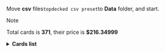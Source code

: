 Move <b>csv</b> files```topdecked csv preset```to <b>Data</b> folder, and start.

> [!NOTE]
> Total cards is <b>371</b>, their price is <b>$216.34999</b>

<details>
  <summary><b>Cards list</b></summary>

<ul>
 <li> $0.11 <b>Mountain</b>(1) <em>afr,common,foil</em> - edabc558-2c54-4c7b-a6fa-1e75ddcf12f9</li>
 <li> $0.71 <b>Mountain</b>(1) <em>khm,common,foil</em> - 69419307-53d5-40d7-82da-cab2e7bfbda4</li>
 <li> $0.11 <b>Mountain</b>(1) <em>afr,common,foil</em> - 87d1c48f-1ca3-43ea-8109-964b29bb2d50</li>
 <li> $0.17 <b>Mountain</b>(1) <em>thb,common,foil</em> - d10d759b-db5b-4a59-840c-05bcbf2381f3</li>
 <li> $0.13 <b>Mountain</b>(1) <em>mid,common,foil</em> - f92e9e94-e5e9-4b2c-b9e5-35de42ca7b8e</li>
 <li> $0.13 <b>Mountain</b>(1) <em>afr,common,foil</em> - e10e313f-ba75-4324-b1ac-f2bbae99f7ab</li>
 <li> $0.09 <b>Mountain</b>(1) <em>afr,common,foil</em> - cf9095db-44ad-444b-bd9d-4a06102fe230</li>
 <li> $0.14 <b>Mountain</b>(1) <em>thb,common,foil</em> - dc3f4154-9347-4ceb-8744-9f1ace90d33f</li>
 <li> $0.06 <b>Rimeshield Frost Giant</b>(1) <em>afr,common,foil</em> - ed6f1fc7-be88-46a3-8bd9-3f16332c2bd8</li>
 <li> $0.11 <b>Sunrise Cavalier</b>(1) <em>mid,uncommon,foil</em> - 3d0081b1-40fd-44ad-b154-efe2f27fed6b</li>
 <li> $0.17 <b>Evolving Wilds</b>(1) <em>mid,common,foil</em> - cb471f90-46f2-4037-87fc-f523fc9d004f</li>
 <li> $0.10 <b>Plains</b>(1) <em>mid,common,foil</em> - 46b94de4-099e-43d7-8f24-d5450b09f1f1</li>
 <li> $0.22 <b>Plains</b>(1) <em>thb,common,foil</em> - db68b6a3-10e5-42d1-9325-94a4a821782a</li>
 <li> $0.09 <b>Plains</b>(1) <em>afr,common,foil</em> - 879f7f54-25a3-440b-848d-0e780277a681</li>
 <li> $0.09 <b>Plains</b>(1) <em>afr,common,foil</em> - e0d1a81e-6710-4922-ba0a-510966c39449</li>
 <li> $0.32 <b>Plains</b>(1) <em>khm,common,foil</em> - 5cbfbafa-f58f-40b2-a374-68ac35b77d89</li>
 <li> $0.20 <b>Plains</b>(1) <em>thb,common,foil</em> - 40aca5ca-a37b-4919-aef6-2510b4779161</li>
 <li> $0.13 <b>Plains</b>(1) <em>afr,common,foil</em> - 86626d69-78e0-42b9-81ed-fef46e3a89f7</li>
 <li> $0.10 <b>Plains</b>(1) <em>afr,common,foil</em> - fb4f4abf-841b-4fae-9a53-505a2f8dc1ff</li>
 <li> $0.18 <b>Reaper's Talisman</b>(1) <em>afr,uncommon,foil</em> - 93b68168-e77d-4745-9393-726ef9fb72ec</li>
 <li> $0.10 <b>Forest</b>(1) <em>mid,common,foil</em> - ec8de02c-7954-4424-8b95-a21d8e104bd4</li>
 <li> $0.08 <b>Forest</b>(1) <em>thb,common,foil</em> - c4be31c4-9cb3-4a07-865b-5621127df660</li>
 <li> $0.19 <b>Forest</b>(1) <em>thb,common,foil</em> - 6af0c659-f182-4ad4-bca7-e6c3377f808d</li>
 <li> $0.13 <b>Forest</b>(1) <em>afr,common,foil</em> - b6a46b11-3225-45aa-b54e-4d19d81b51cf</li>
 <li> $0.13 <b>Forest</b>(1) <em>afr,common,foil</em> - 6cdc5ca9-6d01-4ee3-8117-3c1e74320553</li>
 <li> $0.46 <b>Forest</b>(1) <em>mid,common,foil</em> - 122b5548-5ff5-43e4-b799-75c709b1c32d</li>
 <li> $0.10 <b>Forest</b>(1) <em>afr,common,foil</em> - aab1cc13-8959-4914-afe8-58daf9529f61</li>
 <li> $0.16 <b>Forest</b>(1) <em>afr,common,foil</em> - ee856e7a-37ee-435c-80e8-d0ac6f15892f</li>
 <li> $0.73 <b>Forest</b>(1) <em>khm,common,foil</em> - 771e307c-b2e3-47ac-aac2-59f0c3542fa6</li>
 <li> $0.61 <b>Ob Nixilis Reignited</b>(1) <em>ddr,mythic,foil</em> - 6bb7a4bd-0e74-4b1b-bf23-55c06442881e</li>
 <li> $0.11 <b>Island</b>(1) <em>afr,common,foil</em> - 8d04a06f-06a7-410d-a714-3b8b96ee3319</li>
 <li> $0.62 <b>Island</b>(1) <em>khm,common,foil</em> - 1a25a714-c7f3-4697-8b69-8f966b4d370a</li>
 <li> $0.09 <b>Island</b>(1) <em>afr,common,foil</em> - 1afa60b6-cd0d-4c23-af81-88049ea45475</li>
 <li> $0.19 <b>Island</b>(1) <em>thb,common,foil</em> - b82c12c2-2ebf-470b-b0d2-92ccc5faa056</li>
 <li> $0.09 <b>Island</b>(1) <em>mid,common,foil</em> - 60e6b919-e7c0-4844-a65c-d8b83b3e5287</li>
 <li> $0.10 <b>Island</b>(1) <em>afr,common,foil</em> - 29d575fc-037b-421a-a205-12d492e9361e</li>
 <li> $0.13 <b>Island</b>(1) <em>afr,common,foil</em> - 9e70c602-cb80-472b-9c8d-9625de084fe7</li>
 <li> $0.17 <b>Island</b>(1) <em>thb,common,foil</em> - 92daaa39-cd2f-4c03-8f41-92d99d0a3366</li>
 <li> $0.13 <b>Aegar, the Freezing Flame</b>(1) <em>khm,uncommon,foil</em> - edac3fd7-8124-4614-ae50-651608d45adb</li>
 <li> $0.12 <b>Swamp</b>(1) <em>afr,common,foil</em> - 76f8def9-ee46-4abf-9059-7d1ec6f24951</li>
 <li> $0.09 <b>Swamp</b>(1) <em>afr,common,foil</em> - ab950987-d88c-4326-98f4-1b1195788921</li>
 <li> $2.15 <b>Swamp</b>(1) <em>thb,common,foil</em> - 02cb5cfd-018e-4c5e-bef1-166262aa5f1d</li>
 <li> $0.13 <b>Swamp</b>(1) <em>mid,common,foil</em> - 2f4b9030-f04a-4f42-8dd8-2eae0ce7e420</li>
 <li> $0.12 <b>Swamp</b>(1) <em>afr,common,foil</em> - ea640731-b367-4ece-934e-6d86634fc1c8</li>
 <li> $0.13 <b>Swamp</b>(1) <em>afr,common,foil</em> - 166fc328-20d1-4158-bcb6-3cebcf788ef5</li>
 <li> $0.20 <b>Swamp</b>(1) <em>thb,common,foil</em> - e54a44f2-70bf-4782-bd13-9d03e109d60d</li>
 <li> $0.89 <b>Swamp</b>(1) <em>mid,common,foil</em> - 38fef662-993c-4522-8b3f-7c1d3bb1d946</li>
 <li> $0.46 <b>Swamp</b>(1) <em>khm,common,foil</em> - 9f9e61c0-b185-4704-913f-9284ed0ce250</li>
 <li> $0.12 <b>Swamp</b>(1) <em>thb,common,foil</em> - 66bb5192-58bc-4efe-a145-2e804fd3483d</li>
 <li> $0.02 <b>Iridescent Blademaster</b>(1) <em>mom,common,foil</em> - 3fee189f-539f-48fa-b217-4b2599375364</li>
 <li> $0.09 <b>Divine Gambit</b>(1) <em>khm,uncommon,foil</em> - 696a8c12-4a1f-4b96-a921-538fa1a2de43</li>
 <li> $0.38 <b>Monk Class</b>(1) <em>afr,rare,foil</em> - b2edd708-46ee-4963-b7e6-b631616d78fe</li>
 <li> $0.01 <b>Gavony Trapper</b>(1) <em>mid,common,foil</em> - 5a1309ea-4411-4116-841f-5aef8611400c</li>
 <li> $1.02 <b>Thundering Raiju</b>(1) <em>neo,rare,foil</em> - d49d17cf-242b-4f44-8ea0-125d9d18139c</li>
 <li> $0.08 <b>Burly Breaker // Dire-Strain Demolisher</b>(1) <em>mid,uncommon,foil</em> - 1b50c98e-6c3b-4129-ae93-10c0bf9270fc</li>
 <li> $2.83 <b>Welcoming Vampire</b>(1) <em>vow,rare,foil</em> - d8f69cea-823c-482b-a605-8138b3d950e6</li>
 <li> $2.87 <b>Nissa, Voice of Zendikar</b>(1) <em>ddr,mythic,foil</em> - 6de97cf1-49b6-40b2-ab7f-1c8eb98f92af</li>
 <li> $0.13 <b>Mysterious Tome // Chilling Chronicle</b>(1) <em>mid,uncommon,foil</em> - caa57b63-bb11-45e8-8795-de92ca61f4f1</li>
 <li> $0.01 <b>Burn the Accursed</b>(1) <em>mid,common,foil</em> - ff4d4e6b-564d-46da-8e32-09ed08c8ddc5</li>
 <li> $0.07 <b>Arcane Investigator</b>(1) <em>afr,common,foil</em> - dc457520-9947-4f65-bbe7-9b95bd2c23af</li>
 <li> $0.05 <b>Tuskeri Firewalker</b>(1) <em>khm,common,foil</em> - a54d0170-a375-4e65-b98d-3e94a3aeef90</li>
 <li> $0.13 <b>Tymaret, Chosen from Death</b>(1) <em>thb,uncommon,foil</em> - 1bcb02d3-dcf4-41a6-8b9a-f8ad477faea0</li>
 <li> $0.29 <b>Triskaidekaphile</b>(1) <em>mid,rare,foil</em> - b6db2d37-3533-4830-ab63-6724ece6fbea</li>
 <li> $0.46 <b>Arasta of the Endless Web</b>(1) <em>thb,rare,foil</em> - 55a5ea68-b77d-4fe0-a277-b20d55bc78a6</li>
 <li> $0.05 <b>Draugr Recruiter</b>(1) <em>khm,common,foil</em> - 6b0fe66b-0067-4e5c-9b3a-b014b2f0daf2</li>
 <li> $0.43 <b>Forsworn Paladin</b>(1) <em>afr,rare,foil</em> - caa3a489-5fa3-421e-9655-755f31414f3d</li>
 <li> $0.79 <b>Reflections of Littjara</b>(1) <em>khm,rare,foil</em> - 4ebaa07d-68f6-4cdb-a5cd-cd715e50abf5</li>
 <li> $0.19 <b>Treasure Chest</b>(1) <em>afr,rare,foil</em> - 41ae20c0-b056-4c4f-a6d0-bbd72c37d0fc</li>
 <li> $0.06 <b>Olivia's Midnight Ambush</b>(1) <em>mid,common,foil</em> - 9c1adede-22ad-4c1c-9501-ad731fbe1742</li>
 <li> $2.26 <b>Regrowth</b>(1) <em>sta,rare,foil</em> - af727601-5251-48b6-b5e3-b68ca0608bc9</li>
 <li> $0.02 <b>Arrogant Outlaw</b>(1) <em>mid,common,foil</em> - 496a9d45-6197-44b6-b0fc-17aeae281b2f</li>
 <li> $0.02 <b>Air-Cult Elemental</b>(1) <em>afr,common,foil</em> - fba82564-a9a9-4ded-a5fa-0e5fab2a3faa</li>
 <li> $0.58 <b>Underworld Dreams</b>(1) <em>thb,uncommon,nonfoil</em> - 03919c86-1c4a-43b0-a2db-54ca6ae1ac57</li>
 <li> $0.06 <b>Valkyrie's Sword</b>(1) <em>khm,uncommon,nonfoil</em> - 97873c66-6bff-4d79-850c-1e2663098ef4</li>
 <li> $0.03 <b>Boreal Outrider</b>(1) <em>khm,uncommon,nonfoil</em> - 455ae615-20d7-4251-828d-72a3345d06f1</li>
 <li> $0.02 <b>Lorehold Excavation</b>(1) <em>stx,uncommon,nonfoil</em> - 43105beb-46f3-4914-8222-4907bd76d48f</li>
 <li> $0.98 <b>Access Tunnel</b>(1) <em>stx,uncommon,nonfoil</em> - edf8eb51-9643-4c54-b38e-e7abea92bbe1</li>
 <li> $0.10 <b>Gelatinous Cube</b>(1) <em>afr,rare,nonfoil</em> - 1c472e70-300c-4881-86e7-c5ca690ab9b6</li>
 <li> $0.12 <b>Soul-Guide Lantern</b>(1) <em>thb,uncommon,nonfoil</em> - 7c850b94-75c9-4457-8b5e-1193352d6fcb</li>
 <li> $0.12 <b>Frost Augur</b>(1) <em>khm,uncommon,nonfoil</em> - a2ae592f-caf6-445a-970b-f8101998e657</li>
 <li> $0.85 <b>Mystic Reflection</b>(1) <em>khm,rare,nonfoil</em> - f7b877e2-60eb-46cd-acd7-8555b9e7e993</li>
 <li> $0.02 <b>Nyx Herald</b>(1) <em>thb,uncommon,nonfoil</em> - 866dcef0-8d3e-4126-963a-05598d8a9e79</li>
 <li> $0.02 <b>Umbral Juke</b>(1) <em>stx,uncommon,nonfoil</em> - 3fbd0921-e953-492b-ad73-c8a8bfaa750b</li>
 <li> $1.00 <b>Mind's Desire</b>(1) <em>sta,mythic,nonfoil</em> - 95f4e609-7fb7-4903-8d4c-45d38cf743be</li>
 <li> $0.04 <b>Cloister Gargoyle</b>(1) <em>afr,uncommon,nonfoil</em> - 297bf274-d13d-4b75-b251-2d004b16b431</li>
 <li> $0.04 <b>Agonizing Remorse</b>(1) <em>thb,uncommon,nonfoil</em> - 09270c65-546e-4737-a6b7-402cbb87917a</li>
 <li> $0.03 <b>Agonizing Remorse</b>(1) <em>sta,uncommon,nonfoil</em> - 57b7f7bd-6db3-4716-b1c3-015b0a6d37e3</li>
 <li> $0.10 <b>Briarhorn</b>(2) <em>ddr,uncommon,nonfoil</em> - 0fd09615-bcd2-4a2e-b9bf-8b4fd83291ce</li>
 <li> $0.23 <b>Tovolar, Dire Overlord // Tovolar, the Midnight Scourge</b>(1) <em>mid,rare,nonfoil</em> - f953fad3-0cd1-48aa-8ed9-d7d2e293e6e2</li>
 <li> $0.11 <b>Hound Tamer // Untamed Pup</b>(1) <em>mid,uncommon,nonfoil</em> - 28e2119b-ed78-4b98-a956-f2b453d0b164</li>
 <li> $0.05 <b>Hound Tamer // Untamed Pup</b>(1) <em>mid,uncommon,nonfoil</em> - 83218607-240e-4473-8b0b-6b4670b010e6</li>
 <li> $0.11 <b>Augmenter Pugilist // Echoing Equation</b>(1) <em>stx,rare,nonfoil</em> - d9131fc3-018a-4975-8795-47be3956160d</li>
 <li> $0.04 <b>Loathsome Troll</b>(1) <em>afr,uncommon,nonfoil</em> - 50ac66df-760d-495d-a067-13114071b7b8</li>
 <li> $0.08 <b>Skemfar Elderhall</b>(1) <em>khm,uncommon,nonfoil</em> - 82c2a0f7-0f53-4627-8be8-227fde331a69</li>
 <li> $0.30 <b>The First Iroan Games</b>(1) <em>thb,rare,nonfoil</em> - 4b05ada5-8e5f-4158-bd28-e6c24e4a2299</li>
 <li> $0.18 <b>Electrolyze</b>(1) <em>sta,rare,nonfoil</em> - 08a4d142-b98b-4027-94cb-314f67fb1d4a</li>
 <li> $0.03 <b>Hero of the Nyxborn</b>(1) <em>thb,uncommon,nonfoil</em> - 9854e673-1816-4a76-b9db-bb399ac7489f</li>
 <li> $0.41 <b>Glorious Sunrise</b>(1) <em>vow,rare,nonfoil</em> - a2caf73e-c3eb-4fa8-996a-d3d18b2ffaeb</li>
 <li> $0.02 <b>Glistening Deluge</b>(1) <em>mom,uncommon,nonfoil</em> - 83ca46ac-0698-4651-940d-3fd20c266b74</li>
 <li> $4.95 <b>Haunting Voyage</b>(1) <em>khm,mythic,nonfoil</em> - 2ac5bca0-35fe-47be-a78c-d5eac68a3bfa</li>
 <li> $0.20 <b>Cling to Dust</b>(1) <em>thb,uncommon,nonfoil</em> - 52c2de5f-e486-4cfe-9fb6-be0078ce5f93</li>
 <li> $0.16 <b>Quest for the Gravelord</b>(2) <em>ddr,uncommon,nonfoil</em> - 1838157f-5697-4463-b98d-97aeb3667006</li>
 <li> $0.02 <b>One with the Stars</b>(1) <em>thb,uncommon,nonfoil</em> - 98b7070d-4b09-4390-aa21-1bc0aa2b629c</li>
 <li> $0.05 <b>Commanding Presence</b>(1) <em>thb,uncommon,nonfoil</em> - 24e2f681-918e-4f1f-afb1-0f9587c0d7bf</li>
 <li> $0.45 <b>Pestilence Demon</b>(1) <em>ddr,rare,nonfoil</em> - 058eb32f-2ae2-4276-ae1a-242bbb150418</li>
 <li> $0.10 <b>Renata, Called to the Hunt</b>(1) <em>thb,uncommon,nonfoil</em> - 97ce113d-6757-45ac-8517-5fd531079ff9</li>
 <li> $0.08 <b>Tergrid's Shadow</b>(1) <em>khm,uncommon,nonfoil</em> - 417f71d2-d7da-4279-8847-d27c67e9ea9d</li>
 <li> $0.05 <b>Divine Smite</b>(1) <em>afr,uncommon,nonfoil</em> - 6b8d0852-4df3-4b29-830d-c6975265ef53</li>
 <li> $0.03 <b>Thundering Chariot</b>(1) <em>thb,uncommon,nonfoil</em> - cd2fa92d-5521-421c-b3f8-7c14bbef3080</li>
 <li> $0.03 <b>Igneous Inspiration</b>(1) <em>stx,uncommon,nonfoil</em> - 5781ad7b-dc1b-4cc1-9e72-6e714b9ba1de</li>
 <li> $0.11 <b>Scythe Leopard</b>(1) <em>ddr,uncommon,nonfoil</em> - d458e7e4-578d-4e82-b062-1343b1544996</li>
 <li> $0.11 <b>Scythe Leopard</b>(1) <em>ddr,uncommon,nonfoil</em> - d458e7e4-578d-4e82-b062-1343b1544996</li>
 <li> $0.11 <b>Arni Slays the Troll</b>(1) <em>khm,uncommon,nonfoil</em> - d18396f9-ae20-4471-84ab-a2148319bc39</li>
 <li> $1.06 <b>Sedgemoor Witch</b>(1) <em>stx,rare,nonfoil</em> - e900c1eb-968b-4046-b824-c167a7a5b682</li>
 <li> $0.01 <b>Skaab Wrangler</b>(1) <em>mid,uncommon,nonfoil</em> - 9771d9e8-97d5-44af-8612-dc5c44d65ceb</li>
 <li> $0.53 <b>Abundance</b>(1) <em>ddr,rare,nonfoil</em> - 9ab8ad39-840e-474b-beb8-96a7c2a8d0fa</li>
 <li> $0.10 <b>Pestilent Cauldron // Restorative Burst</b>(1) <em>stx,rare,nonfoil</em> - aaa1e6be-08cc-4ccc-b2de-3511613e4fd0</li>
 <li> $3.61 <b>Delina, Wild Mage</b>(1) <em>afr,rare,nonfoil</em> - e87459aa-af8f-4bd2-a310-151353083a2e</li>
 <li> $0.10 <b>The Binding of the Titans</b>(1) <em>thb,uncommon,nonfoil</em> - 46fb94ad-f9be-48b4-b65a-4e736e5ffdbb</li>
 <li> $0.27 <b>Walker of the Grove</b>(1) <em>ddr,uncommon,nonfoil</em> - b9cdd08b-7e77-4927-87dd-6e3afffc3ef0</li>
 <li> $0.71 <b>Cultivate</b>(1) <em>sta,uncommon,nonfoil</em> - b3896717-1e46-4aa2-88b7-1c4fe76edde1</li>
 <li> $0.03 <b>Nessian Hornbeetle</b>(1) <em>thb,uncommon,nonfoil</em> - 8200fcda-e30c-460f-9964-47e657b7c758</li>
 <li> $0.07 <b>Shock</b>(1) <em>sta,uncommon,nonfoil</em> - 60eeb025-704c-4a82-90b2-f91202ae30d9</li>
 <li> $0.30 <b>Mirror Shield</b>(1) <em>thb,uncommon,nonfoil</em> - e7624e84-93ce-4983-8624-ebc934cab67f</li>
 <li> $0.03 <b>Burly Breaker // Dire-Strain Demolisher</b>(2) <em>mid,uncommon,nonfoil</em> - 1b50c98e-6c3b-4129-ae93-10c0bf9270fc</li>
 <li> $0.27 <b>Paladin Class</b>(1) <em>afr,rare,nonfoil</em> - 5bf81fb1-7992-4ae9-b1a8-80c31579a2bf</li>
 <li> $0.01 <b>Vivisection</b>(1) <em>mid,uncommon,nonfoil</em> - 91be6a06-9c36-45a3-a591-183cb5c0f800</li>
 <li> $0.04 <b>Eccentric Apprentice</b>(2) <em>afr,uncommon,nonfoil</em> - 3baa08ac-9a94-4e22-91bb-c6966cd0a0de</li>
 <li> $0.20 <b>Reverent Hoplite</b>(1) <em>thb,uncommon,nonfoil</em> - 54153b9c-483e-4e5c-a1ab-b1c8a7a657d4</li>
 <li> $0.11 <b>Efreet Flamepainter</b>(1) <em>stx,rare,nonfoil</em> - d9f0731c-2a3d-4613-bffa-8b967e4f142e</li>
 <li> $0.15 <b>Skemfar Avenger</b>(1) <em>khm,rare,nonfoil</em> - fad2c6d4-03dd-4dab-861c-77c55bda0db7</li>
 <li> $0.29 <b>Battle Cry Goblin</b>(1) <em>afr,uncommon,nonfoil</em> - 9766a427-2bb3-4028-a502-d1194cdc93aa</li>
 <li> $0.05 <b>Power of Persuasion</b>(1) <em>afr,uncommon,nonfoil</em> - 8d84cb72-d0a0-4af0-aded-47e5fb7addef</li>
 <li> $0.06 <b>Shadewing Laureate</b>(1) <em>stx,uncommon,nonfoil</em> - 64795a8b-8cf2-436e-8f95-9e8bb40c0d7d</li>
 <li> $0.12 <b>Seek the Horizon</b>(1) <em>ddr,uncommon,nonfoil</em> - 6244cbd8-8cc4-44a7-b11d-2ab159e92c02</li>
 <li> $0.15 <b>Port of Karfell</b>(1) <em>khm,uncommon,nonfoil</em> - bb9465a6-d009-4ecd-9fd1-d046547de902</li>
 <li> $0.54 <b>Portable Hole</b>(1) <em>afr,uncommon,nonfoil</em> - 80fca8c0-ae3e-439e-b202-228b9f360e9a</li>
 <li> $0.37 <b>Inquisition of Kozilek</b>(1) <em>sta,rare,nonfoil</em> - d47df2c2-437d-4b8e-82cc-1707e3efd5b5</li>
 <li> $0.10 <b>Teachings of the Archaics</b>(1) <em>stx,rare,nonfoil</em> - 967148b1-2bb6-4bc0-95e6-c45fcf99afd2</li>
 <li> $1.87 <b>Brutal Cathar // Moonrage Brute</b>(1) <em>mid,rare,nonfoil</em> - 0dbac7ce-a6fa-466e-b6ba-173cf2dec98e</li>
 <li> $0.06 <b>Wake to Slaughter</b>(1) <em>mid,rare,nonfoil</em> - 7f02a544-716c-4f09-8ae9-dbfe7ef136d7</li>
 <li> $0.18 <b>Shadows of the Past</b>(1) <em>ddr,uncommon,nonfoil</em> - 35139a18-28c7-4a8f-986a-47e909cc23eb</li>
 <li> $0.19 <b>Staggering Insight</b>(1) <em>thb,uncommon,nonfoil</em> - 125b8be1-76b9-434e-a505-5099d950767c</li>
 <li> $0.04 <b>Lorehold Apprentice</b>(1) <em>stx,uncommon,nonfoil</em> - 048157c6-4626-4881-ba19-deddd13622dc</li>
 <li> $0.03 <b>Sea God's Scorn</b>(1) <em>thb,uncommon,nonfoil</em> - 9504dc26-f5d8-4b9d-9eb1-51a12b893beb</li>
 <li> $0.06 <b>Grim Wanderer</b>(1) <em>afr,uncommon,nonfoil</em> - e339f0f7-a79d-4947-a9c4-b9a0949dd06a</li>
 <li> $0.07 <b>Mischievous Chimera</b>(1) <em>thb,uncommon,nonfoil</em> - f8a3df0e-4ee8-458b-adf5-56aca20493e9</li>
 <li> $0.04 <b>Explosive Welcome</b>(1) <em>stx,uncommon,nonfoil</em> - 122c01e6-38a6-456e-971e-9004df85ac1c</li>
 <li> $0.16 <b>Draconic Intervention</b>(1) <em>stx,rare,nonfoil</em> - 657de246-b9fc-47b1-b932-091e9500bb82</li>
 <li> $0.07 <b>Rootcoil Creeper</b>(2) <em>mid,uncommon,nonfoil</em> - 3743cf9c-226f-43a3-b385-375a25414792</li>
 <li> $0.47 <b>Ambition's Cost</b>(1) <em>ddr,uncommon,nonfoil</em> - baed5a5d-ea54-4cf7-873e-627e2c728547</li>
 <li> $0.03 <b>Fateful End</b>(1) <em>thb,uncommon,nonfoil</em> - 56455067-92c0-45b5-ac2e-525c35b41215</li>
 <li> $0.08 <b>Infuriate</b>(1) <em>sta,uncommon,nonfoil</em> - 71a5dfad-c8b4-46cc-9a06-73d23b269df8</li>
 <li> $0.14 <b>Rune of Mortality</b>(1) <em>khm,uncommon,nonfoil</em> - 6f75a5e5-70df-49c3-abe1-8cc6975f5171</li>
 <li> $0.33 <b>Gaea's Blessing</b>(1) <em>ddr,uncommon,nonfoil</em> - a96596c1-459b-4306-ab31-4ca861c3475b</li>
 <li> $0.13 <b>Koll, the Forgemaster</b>(1) <em>khm,uncommon,nonfoil</em> - 37533179-8e58-40bc-af16-0d2c58b773ba</li>
 <li> $0.05 <b>Atris, Oracle of Half-Truths</b>(1) <em>thb,rare,nonfoil</em> - db6c91ec-df14-460f-967c-f182562fe7d8</li>
 <li> $0.28 <b>Secret Rendezvous</b>(1) <em>stx,uncommon,nonfoil</em> - 39528cf0-343e-499b-a69f-c5c3c2898c25</li>
 <li> $0.22 <b>The Birth of Meletis</b>(1) <em>thb,uncommon,nonfoil</em> - d824f8bd-58f8-4796-80b5-5cd3033d35e8</li>
 <li> $0.32 <b>Extraction Specialist</b>(1) <em>snc,rare,nonfoil</em> - b404d6c7-0b65-4c6a-b141-9dffbeb120db</li>
 <li> $0.11 <b>Giant's Amulet</b>(1) <em>khm,uncommon,nonfoil</em> - ab8b1ec2-9303-4722-8644-b3bc1a5c387f</li>
 <li> $0.05 <b>Targ Nar, Demon-Fang Gnoll</b>(2) <em>afr,uncommon,nonfoil</em> - 5fe57856-9d35-470e-9138-360b02ac0c90</li>
 <li> $0.09 <b>Dryad's Revival</b>(1) <em>mid,uncommon,nonfoil</em> - 5c0aa3eb-0aa8-42da-b437-a3f336df585d</li>
 <li> $1.29 <b>Search for Glory</b>(1) <em>khm,rare,nonfoil</em> - bd06b52f-f14d-48f1-9eb8-b17b2af4689e</li>
 <li> $0.10 <b>Dragonsguard Elite</b>(1) <em>stx,rare,nonfoil</em> - 658ec634-3eb2-4967-b938-d20d31ab77e3</li>
 <li> $0.03 <b>Demogorgon's Clutches</b>(1) <em>afr,uncommon,nonfoil</em> - 581e7ac6-65e5-4a16-ab0b-0988c3a3cfea</li>
 <li> $0.07 <b>Divine Gambit</b>(1) <em>sta,uncommon,nonfoil</em> - 5ae3b199-92a0-4d94-819c-fbf24a87d353</li>
 <li> $0.02 <b>Divine Gambit</b>(1) <em>khm,uncommon,nonfoil</em> - 696a8c12-4a1f-4b96-a921-538fa1a2de43</li>
 <li> $0.04 <b>Reyav, Master Smith</b>(1) <em>mul,uncommon,nonfoil</em> - d44478d2-20eb-4dba-8008-687a293444f5</li>
 <li> $0.05 <b>Honor Troll</b>(2) <em>stx,uncommon,nonfoil</em> - a9c6a6b9-f00c-46a5-8dab-796483e3a262</li>
 <li> $0.02 <b>Pharika's Spawn</b>(1) <em>thb,uncommon,nonfoil</em> - a2c8244b-7d86-4dff-9419-3945beb2a7b7</li>
 <li> $0.03 <b>Split the Party</b>(1) <em>afr,uncommon,nonfoil</em> - 743a0a96-f90a-4852-9a92-848795518e0a</li>
 <li> $0.04 <b>Hulking Bugbear</b>(1) <em>afr,uncommon,nonfoil</em> - f55d43d4-5f63-45c3-b8f8-0aebd23750a5</li>
 <li> $0.02 <b>Karok Wrangler</b>(1) <em>stx,uncommon,nonfoil</em> - 74729320-f6ee-4176-9463-397d6e477d7a</li>
 <li> $0.46 <b>Oran-Rief Hydra</b>(1) <em>ddr,rare,nonfoil</em> - 3e95bd19-5647-414d-bd04-5c11979e369e</li>
 <li> $0.02 <b>Dueling Coach</b>(1) <em>stx,uncommon,nonfoil</em> - 45b3dbb0-0d68-4351-bfc9-a09c50454bf7</li>
 <li> $0.06 <b>Bookwurm</b>(2) <em>stx,uncommon,nonfoil</em> - 57d230fc-d382-40b4-bdbd-5fe880fa16bf</li>
 <li> $0.13 <b>Plate Armor</b>(1) <em>afr,uncommon,nonfoil</em> - ad447e50-cfb1-40df-ae01-a65c46f2f572</li>
 <li> $0.02 <b>Niko Defies Destiny</b>(1) <em>khm,uncommon,nonfoil</em> - 19312f53-5b9d-4e76-91e8-65f444bb68c9</li>
 <li> $0.05 <b>Burning Hands</b>(1) <em>afr,uncommon,nonfoil</em> - 66e2d723-3fa0-4411-8f98-e4e6b3a5e6df</li>
 <li> $0.07 <b>Vengeful Strangler // Strangling Grasp</b>(1) <em>mid,uncommon,nonfoil</em> - d4054ae6-0227-4d99-8cb5-72e8b5d0b726</li>
 <li> $0.02 <b>Necrotic Fumes</b>(3) <em>stx,uncommon,nonfoil</em> - 5e1b68a4-fb8d-4b59-b049-73505296f775</li>
 <li> $0.19 <b>Cloudthresher</b>(1) <em>ddr,rare,nonfoil</em> - f315762b-b386-41ec-8282-4bc4e7cddef1</li>
 <li> $0.02 <b>Iron Golem</b>(1) <em>afr,uncommon,nonfoil</em> - 5ae24ef5-b12c-48ee-935a-00e048fb8d0f</li>
 <li> $0.04 <b>Wandering Troubadour</b>(2) <em>afr,uncommon,nonfoil</em> - d3c7f123-31c8-469b-85e5-d20c4d21b2a0</li>
 <li> $0.05 <b>Stinging Lionfish</b>(1) <em>thb,uncommon,nonfoil</em> - 0162a0b8-a2d1-4664-a445-331aee6d5175</li>
 <li> $0.17 <b>Drider</b>(1) <em>afr,uncommon,nonfoil</em> - bbc06a88-1eb6-4edb-8f03-d8274560cc41</li>
 <li> $0.20 <b>Chainweb Aracnir</b>(1) <em>thb,uncommon,nonfoil</em> - 874afaad-546a-4cb2-ad01-2b4a4862b219</li>
 <li> $0.11 <b>Fynn, the Fangbearer</b>(1) <em>khm,uncommon,nonfoil</em> - 7d7a8a90-13c1-4b0c-ab2e-fc8d91ccefd9</li>
 <li> $0.34 <b>Ecological Appreciation</b>(1) <em>stx,mythic,nonfoil</em> - 115f3d72-1aaf-4237-91b9-389256e5e5c8</li>
 <li> $0.07 <b>Critical Hit</b>(1) <em>afr,uncommon,nonfoil</em> - d2e9aaaf-0b51-4721-b75c-923892a41743</li>
 <li> $0.04 <b>Purple Worm</b>(1) <em>afr,uncommon,nonfoil</em> - e419d58b-6241-4892-9080-f6894ac7ba89</li>
 <li> $2.07 <b>Plumb the Forbidden</b>(1) <em>stx,uncommon,nonfoil</em> - 5034227f-3b8a-45bf-917c-c2cbd98f2192</li>
 <li> $0.06 <b>Inevitable End</b>(1) <em>thb,uncommon,nonfoil</em> - a6522f01-ae7a-467e-9a05-530a5ccd304d</li>
 <li> $0.41 <b>Mavinda, Students' Advocate</b>(1) <em>stx,mythic,nonfoil</em> - 8b3d521f-31cd-4bd2-b6b6-771c79252789</li>
 <li> $0.61 <b>Druid Class</b>(1) <em>afr,uncommon,nonfoil</em> - 09278e95-eaae-4cd4-a0d8-a2d15b0abb58</li>
 <li> $0.03 <b>Duelcraft Trainer</b>(1) <em>mid,uncommon,nonfoil</em> - 6b75855c-88dc-4491-8045-080debfeb7b5</li>
 <li> $0.36 <b>Katilda, Dawnhart Prime</b>(1) <em>mid,rare,nonfoil</em> - 3ef98a2c-4b48-45e3-bbcb-9fd338f5a05a</li>
 <li> $0.25 <b>Treetop Village</b>(1) <em>ddr,uncommon,nonfoil</em> - a97bedb5-19ab-4647-b223-745bec6e65d2</li>
 <li> $0.24 <b>Dreamshackle Geist</b>(1) <em>vow,rare,nonfoil</em> - 1b81d90b-708a-48c9-a478-e3b0a3d7e982</li>
 <li> $0.02 <b>Maelstrom Muse</b>(1) <em>stx,uncommon,nonfoil</em> - 5516e81e-16ea-411c-9df0-ed3b03670220</li>
 <li> $0.07 <b>Jaddi Lifestrider</b>(2) <em>ddr,uncommon,nonfoil</em> - 2dff438a-925c-4fca-a2e3-3e9519b7afed</li>
 <li> $0.20 <b>Rune of Sustenance</b>(1) <em>khm,uncommon,nonfoil</em> - 0e31b716-f325-445a-9098-9ca75d7b35a4</li>
 <li> $0.11 <b>Outland Liberator // Frenzied Trapbreaker</b>(1) <em>mid,uncommon,nonfoil</em> - f86b7c7e-825a-4634-8a85-3b56f112188c</li>
 <li> $0.02 <b>Fifty Feet of Rope</b>(1) <em>afr,uncommon,nonfoil</em> - ba7ebe7b-732f-4245-a194-e087c3878f61</li>
 <li> $0.91 <b>Leechridden Swamp</b>(1) <em>ddr,uncommon,nonfoil</em> - d64026d0-c126-4407-869e-a48c09d017c0</li>
 <li> $0.15 <b>The Blackstaff of Waterdeep</b>(1) <em>afr,rare,nonfoil</em> - 3317cbf3-13a1-4471-a23c-de429941e8a4</li>
 <li> $0.25 <b>Squelching Leeches</b>(1) <em>ddr,uncommon,nonfoil</em> - 694a0e92-8e5c-404e-a8bb-52139884e41a</li>
 <li> $0.07 <b>Blue Dragon</b>(1) <em>afr,uncommon,nonfoil</em> - 98dea71b-2778-4374-8ea2-7fa82f0f6110</li>
 <li> $0.18 <b>Conspiracy Theorist</b>(1) <em>stx,rare,nonfoil</em> - 742a7487-70a2-448b-8e66-c33cba798a32</li>
 <li> $0.04 <b>Thunderous Orator</b>(1) <em>stx,uncommon,nonfoil</em> - ef3b2961-559f-42b1-be13-ff3d03e62809</li>
 <li> $0.13 <b>Deadly Brew</b>(1) <em>stx,uncommon,nonfoil</em> - 87d33e48-90fc-4aac-b09a-68050bc053b5</li>
 <li> $0.17 <b>Mortality Spear</b>(1) <em>stx,uncommon,nonfoil</em> - f1f39fe7-dc12-49c9-80ac-4135dc1f8f08</li>
 <li> $0.05 <b>Stoke the Flames</b>(1) <em>mom,uncommon,nonfoil</em> - 04113b3c-cc8f-4b15-9091-f82ea3df2e7c</li>
 <li> $0.23 <b>Thicket Elemental</b>(1) <em>ddr,rare,nonfoil</em> - c5a462ca-0632-410d-9999-a096b71fc3ea</li>
 <li> $0.08 <b>Acolyte of Affliction</b>(1) <em>thb,uncommon,nonfoil</em> - a14afed6-ca42-442d-ba86-621179e6957c</li>
 <li> $0.62 <b>Elspeth Conquers Death</b>(1) <em>thb,rare,nonfoil</em> - ea20208b-1939-4c69-8cfd-c0a42f9dc427</li>
 <li> $0.05 <b>Escape Velocity</b>(1) <em>thb,uncommon,nonfoil</em> - 90c2a3da-2458-4921-8574-9eb9d5925ae8</li>
 <li> $0.06 <b>Spectral Steel</b>(1) <em>khm,uncommon,nonfoil</em> - cf036489-ef9e-40ee-a1bb-24ee37c554f1</li>
 <li> $0.47 <b>Magda, Brazen Outlaw</b>(1) <em>khm,rare,nonfoil</em> - 079e6263-e54c-4899-a336-5315909b9322</li>
 <li> $0.12 <b>Claim the Firstborn</b>(1) <em>sta,uncommon,nonfoil</em> - e3cb6157-ea56-4921-b803-59e3fbef0b94</li>
 <li> $1.26 <b>Hobgoblin Bandit Lord</b>(1) <em>afr,rare,nonfoil</em> - 09e9dc36-f2d8-4384-98cb-e44c00b02433</li>
 <li> $0.22 <b>Rem Karolus, Stalwart Slayer</b>(1) <em>mid,rare,nonfoil</em> - b31e307a-9689-4e11-8c5f-96b7a4b50bed</li>
 <li> $0.04 <b>Shessra, Death's Whisper</b>(1) <em>afr,uncommon,nonfoil</em> - 60ca5fef-af21-4e2b-9efa-61e08a638a1f</li>
 <li> $0.05 <b>Ardent Dustspeaker</b>(1) <em>stx,uncommon,nonfoil</em> - 7ff4832a-26c0-4da5-abbb-1941e7084e72</li>
 <li> $0.04 <b>Heroes of the Revel</b>(1) <em>thb,uncommon,nonfoil</em> - dfdfb481-3446-42f4-a1c3-a88b69f2189a</li>
 <li> $0.08 <b>Necrosynthesis</b>(1) <em>mid,uncommon,nonfoil</em> - b75b89f1-e032-4d8c-b2b6-1b76e8644801</li>
 <li> $0.16 <b>Warlock Class</b>(2) <em>afr,uncommon,nonfoil</em> - b7faf899-96b7-454e-b634-6684c2d72f26</li>
 <li> $0.26 <b>Ambitious Farmhand // Seasoned Cathar</b>(1) <em>mid,uncommon,nonfoil</em> - 54d4e7c3-294d-4900-8b70-faafda17cc33</li>
 <li> $2.57 <b>Fighter Class</b>(1) <em>afr,rare,nonfoil</em> - d54a8329-b940-42c9-8ace-1d74407d14cb</li>
 <li> $0.02 <b>Dawnhart Mentor</b>(2) <em>mid,uncommon,nonfoil</em> - ac558d9d-5c7d-4671-ae0b-94c099e1b111</li>
 <li> $0.05 <b>Elven Bow</b>(1) <em>khm,uncommon,nonfoil</em> - 34c599c7-bcc1-4005-b830-1fa4811af66e</li>
 <li> $0.25 <b>Leonin Lightscribe</b>(1) <em>stx,rare,nonfoil</em> - 2a465d7b-398c-444b-9eae-331ea2513f6d</li>
 <li> $0.63 <b>Doomskar</b>(1) <em>khm,rare,nonfoil</em> - 130ee895-1e5e-4f82-bb66-e1275bac75dd</li>
 <li> $0.49 <b>Gray Merchant of Asphodel</b>(1) <em>thb,uncommon,nonfoil</em> - 7c1a7dd8-8034-4f59-a351-33666b26ff5a</li>
 <li> $3.91 <b>Valki, God of Lies // Tibalt, Cosmic Impostor</b>(1) <em>khm,mythic,nonfoil</em> - ea7e4c65-b4c4-4795-9475-3cba71c50ea5</li>
 <li> $0.31 <b>Consuming Tide</b>(1) <em>vow,rare,nonfoil</em> - 5865f0f1-28a6-49ac-b61e-135845075d1f</li>
 <li> $0.04 <b>Ominous Roost</b>(1) <em>mid,uncommon,nonfoil</em> - daf2b49a-56f9-4093-960f-9ec7af8983b5</li>
 <li> $0.09 <b>Show of Confidence</b>(1) <em>stx,uncommon,nonfoil</em> - 65837f39-deb7-4a4b-8b67-125a71cd0d45</li>
 <li> $1.25 <b>Morbid Opportunist</b>(1) <em>mid,uncommon,nonfoil</em> - 5a53982e-3d66-4808-bcb5-46ff40567872</li>
 <li> $0.35 <b>Lightning Helix</b>(1) <em>sta,rare,nonfoil</em> - 227ac87a-7196-40d0-ab00-98ebafcca09a</li>
 <li> $0.06 <b>Bretagard Stronghold</b>(1) <em>khm,uncommon,nonfoil</em> - 24a0f2e2-cfd7-4374-a172-4357d5de47bb</li>
 <li> $0.03 <b>Frenzied Raider</b>(1) <em>khm,uncommon,nonfoil</em> - 22c59e0b-5b78-4cf5-9c2a-92ccf833778f</li>
 <li> $2.54 <b>Kroxa, Titan of Death's Hunger</b>(1) <em>thb,mythic,nonfoil</em> - cee0459b-9aac-4d2f-abe4-4d5fedde7eb8</li>
 <li> $0.06 <b>Manifestation Sage</b>(1) <em>stx,rare,nonfoil</em> - 76fc5cd2-fbb0-4d13-9089-0292b356de48</li>
 <li> $0.12 <b>Vengeful Reaper</b>(1) <em>khm,uncommon,nonfoil</em> - 854c99fd-71ba-40b7-98cf-b783f01a77b4</li>
 <li> $0.23 <b>Go Blank</b>(1) <em>stx,uncommon,nonfoil</em> - 846e8657-7435-44c6-a997-b8b156d0cd2c</li>
 <li> $0.08 <b>Narfi, Betrayer King</b>(1) <em>khm,uncommon,nonfoil</em> - 421376e4-a4ad-427c-bc9c-d315308dcf68</li>
 <li> $0.13 <b>Test of Talents</b>(2) <em>stx,uncommon,nonfoil</em> - 6e2b6236-b40c-430c-98b0-7940b942657a</li>
 <li> $0.36 <b>Rise of the Dread Marn</b>(1) <em>khm,rare,nonfoil</em> - 9d3a1ec1-f362-494d-a23b-6a963ce44fdd</li>
 <li> $0.08 <b>Great Hall of Starnheim</b>(1) <em>khm,uncommon,nonfoil</em> - a23c757e-5944-47ce-b06f-27b4c403044c</li>
 <li> $0.02 <b>Sudden Insight</b>(1) <em>afr,uncommon,nonfoil</em> - 06ec3c87-d5aa-4f8a-a9bf-ef4e38e21ad1</li>
 <li> $0.10 <b>Bag of Holding</b>(1) <em>afr,uncommon,nonfoil</em> - 6ea5e4e9-491b-4c80-8801-f4cd5225c601</li>
 <li> $0.19 <b>Asmodeus the Archfiend</b>(1) <em>afr,rare,nonfoil</em> - a5e6b864-58e7-43b9-9d79-1d0361340960</li>
 <li> $0.03 <b>Pheres-Band Brawler</b>(1) <em>thb,uncommon,nonfoil</em> - 10ac20a9-6b10-4165-ad81-a47587b64d1e</li>
 <li> $0.04 <b>Fortifying Draught</b>(1) <em>stx,uncommon,nonfoil</em> - 6789b717-a000-464a-a39b-32c1aeefe560</li>
 <li> $0.08 <b>Grafted Identity</b>(1) <em>mid,rare,nonfoil</em> - 2559846b-03d6-4a2c-97e1-c71f107e9f24</li>
 <li> $4.04 <b>Overgrown Farmland</b>(1) <em>mid,rare,nonfoil</em> - 84a76e0f-49fc-4087-8859-98f4a4deacdf</li>
 <li> $0.10 <b>Harald, King of Skemfar</b>(1) <em>khm,uncommon,nonfoil</em> - 9eac78a2-599f-4dba-aec7-982c5ae3f75a</li>
 <li> $0.19 <b>Ascendant Packleader</b>(1) <em>vow,rare,nonfoil</em> - 142c5b67-5de9-41da-b57f-7ce771457a3e</li>
 <li> $0.03 <b>Phantom Carriage</b>(2) <em>mid,uncommon,nonfoil</em> - 1990ed41-3739-40f6-8797-359f88af05f9</li>
 <li> $0.12 <b>Zalto, Fire Giant Duke</b>(2) <em>afr,rare,nonfoil</em> - aa9c6f43-ea54-4ab3-afd5-683e4bd0d3e0</li>
 <li> $0.19 <b>Witherbloom Apprentice</b>(2) <em>stx,uncommon,nonfoil</em> - 7f80a11b-188b-464c-b00d-c9d1cfb8ddee</li>
 <li> $0.36 <b>Eye of Vecna</b>(1) <em>afr,rare,nonfoil</em> - b91e2431-500e-441a-881d-094ebef62283</li>
 <li> $0.02 <b>Returned Pastcaller</b>(1) <em>stx,uncommon,nonfoil</em> - 7aa0e762-0fec-4f6b-b3d7-ad8295bf557d</li>
 <li> $0.02 <b>Rise of the Ants</b>(1) <em>mid,uncommon,nonfoil</em> - 3143fadd-0162-4e0c-89fc-89dc3501d13c</li>
 <li> $2.89 <b>Den of the Bugbear</b>(1) <em>afr,rare,nonfoil</em> - f231caf8-56c0-4719-a90d-5e5efbee3148</li>
 <li> $0.24 <b>Draugr Necromancer</b>(1) <em>khm,rare,nonfoil</em> - 76d8e0ff-e720-41ca-af69-35585a2d7ae2</li>
 <li> $0.25 <b>Replicating Ring</b>(1) <em>khm,uncommon,nonfoil</em> - b079e285-8431-46aa-bb04-70cac586ed0b</li>
 <li> $0.26 <b>Doom Blade</b>(3) <em>sta,rare,nonfoil</em> - 7e6c0fe2-a82b-42cb-8629-b9f00b7f08e9</li>
 <li> $0.02 <b>Stonebinder's Familiar</b>(1) <em>stx,uncommon,nonfoil</em> - 21de4a01-98d3-4af3-9c6e-29e16d2c1767</li>
 <li> $0.10 <b>Brood Weaver</b>(1) <em>mid,uncommon,nonfoil</em> - e24e2f49-70f9-445f-af03-2ef43798004a</li>
 <li> $0.10 <b>Dina, Soul Steeper</b>(2) <em>stx,uncommon,nonfoil</em> - 9cd2b567-0cf7-4441-b3ce-e31141dd91c8</li>
 <li> $0.12 <b>Creative Outburst</b>(1) <em>stx,uncommon,nonfoil</em> - eab58d87-bf01-45dc-8958-e2b3375f914b</li>
 <li> $0.03 <b>Academic Dispute</b>(1) <em>stx,uncommon,nonfoil</em> - 4620cc3b-e401-4096-b310-fed080806344</li>
 <li> $0.02 <b>Aether Helix</b>(1) <em>stx,uncommon,nonfoil</em> - 7d1c653e-f629-4105-a52c-379c5cd78208</li>
 <li> $0.07 <b>Medomai's Prophecy</b>(1) <em>thb,uncommon,nonfoil</em> - 3d2bd7b4-28de-4d9e-86c5-a46bd608cb02</li>
 <li> $0.04 <b>Fearless Liberator</b>(1) <em>khm,uncommon,nonfoil</em> - 212462b7-e23e-4c87-93aa-9cadefbf1ac8</li>
 <li> $0.13 <b>Storm Herald</b>(1) <em>thb,rare,nonfoil</em> - e0594aa2-1c53-4271-a0d0-9002c07f3697</li>
 <li> $0.10 <b>Rune of Speed</b>(1) <em>khm,uncommon,nonfoil</em> - 47faee66-b274-466a-890e-bb396dda943d</li>
 <li> $0.47 <b>Wavebreak Hippocamp</b>(1) <em>thb,rare,nonfoil</em> - d900dff5-1196-443f-b9b0-b8e75c67c868</li>
 <li> $0.05 <b>Professor of Symbology</b>(1) <em>stx,uncommon,nonfoil</em> - f427cf73-9f5e-4ef5-bc4f-29ffbfda9d57</li>
 <li> $0.43 <b>Fading Hope</b>(1) <em>mid,uncommon,nonfoil</em> - c2fb1fff-12be-4bd5-8dba-c36e84d49651</li>
 <li> $0.21 <b>Florian, Voldaren Scion</b>(1) <em>mid,rare,nonfoil</em> - 53289e69-74da-46d2-91c2-a11378ba76ef</li>
 <li> $0.08 <b>Venerable Warsinger</b>(1) <em>stx,rare,nonfoil</em> - 006313f8-cc60-4a4e-8ec6-953cdf1c16e3</li>
 <li> $0.43 <b>Indulgent Tormentor</b>(1) <em>ddr,rare,nonfoil</em> - a0bb89e2-0d28-4483-b5a7-fddf83d5eac3</li>
 <li> $0.27 <b>Opt</b>(1) <em>sta,uncommon,nonfoil</em> - ab59ac4f-2a77-4566-85c0-32666447dcf2</li>
 <li> $0.03 <b>Silverquill Apprentice</b>(2) <em>stx,uncommon,nonfoil</em> - 42d0770e-9084-4aa7-b543-2b6ba18378dc</li>
 <li> $0.12 <b>Rip Apart</b>(1) <em>stx,uncommon,nonfoil</em> - b3b5b510-fd5c-415d-98b0-386e7508f7af</li>
 <li> $0.03 <b>Closing Statement</b>(1) <em>stx,uncommon,nonfoil</em> - 785e6d07-fe40-4723-b963-02da0a0987c7</li>
 <li> $0.08 <b>Defiant Strike</b>(1) <em>sta,uncommon,nonfoil</em> - ade8f339-4afb-477a-9434-e6cd9126cd10</li>
 <li> $0.20 <b>Priest of the Blood Rite</b>(1) <em>ddr,rare,nonfoil</em> - 1a0df50f-59b8-46b6-8bac-6e3f93b9c979</li>
 <li> $0.09 <b>Woodborn Behemoth</b>(2) <em>ddr,uncommon,nonfoil</em> - e72da3e7-accb-4a74-b27d-975d6ab4aaa2</li>
 <li> $1.41 <b>Kasmina, Enigma Sage</b>(1) <em>stx,mythic,nonfoil</em> - fed5f87d-3bca-44fc-a1ea-fc01e36ba092</li>
 <li> $0.24 <b>Temple of the Dragon Queen</b>(1) <em>afr,uncommon,nonfoil</em> - 0c79b3c6-ccbe-48ae-a1f7-ddfd37ecdbf5</li>
 <li> $0.05 <b>Mentor's Guidance</b>(1) <em>stx,uncommon,nonfoil</em> - 0dbb1230-a465-4499-bb9c-35a06712a08b</li>
 <li> $0.04 <b>Invasion of Moag // Bloomwielder Dryads</b>(1) <em>mom,uncommon,nonfoil</em> - e454bf31-5aa0-4109-a3f5-c3f9cc838682</li>
 <li> $0.09 <b>Basalt Ravager</b>(1) <em>khm,uncommon,nonfoil</em> - b32aea04-04f7-48a8-a8ab-8b38fa53da3b</li>
 <li> $0.07 <b>Carrier Thrall</b>(2) <em>ddr,uncommon,nonfoil</em> - c5e4de63-820f-4a22-8725-814a220cfdd2</li>
 <li> $0.23 <b>Yuan-Ti Malison</b>(1) <em>afr,rare,nonfoil</em> - 9043519d-c9d8-4d08-b4a9-feaf792bc7a4</li>
 <li> $0.07 <b>Quintorius, Field Historian</b>(1) <em>stx,uncommon,nonfoil</em> - 06c55ef1-8e62-4d43-bd4c-b2c3c5203338</li>
 <li> $0.04 <b>Winterthorn Blessing</b>(1) <em>mid,uncommon,nonfoil</em> - f1e9edd3-151d-4bf6-b491-03db9db32234</li>
 <li> $2.93 <b>Topiary Stomper</b>(1) <em>snc,rare,nonfoil</em> - 87bb2699-280f-4e1e-b3f8-73efe6088f31</li>
 <li> $0.04 <b>Blink Dog</b>(1) <em>afr,uncommon,nonfoil</em> - cc040492-7fb7-4fdb-aafe-8179e5f2b28c</li>
 <li> $0.04 <b>Displacer Beast</b>(1) <em>afr,uncommon,nonfoil</em> - 95d5c36c-bcc8-459c-9f4b-b265ccdb1f06</li>
 <li> $0.02 <b>Hall Monitor</b>(1) <em>stx,uncommon,nonfoil</em> - 02fdc551-0b22-49f4-8765-143ad82f16a3</li>
 <li> $0.11 <b>Vega, the Watcher</b>(1) <em>khm,uncommon,nonfoil</em> - 28fced7f-3078-4a54-8f76-0ef14c732e97</li>
 <li> $0.06 <b>Adventurous Impulse</b>(1) <em>sta,uncommon,nonfoil</em> - e7b44893-e6d1-48d0-ba69-06b9569e1e38</li>
 <li> $0.18 <b>Smallpox</b>(2) <em>ddr,uncommon,nonfoil</em> - 78275769-6203-4bc5-bbb7-3016c31d5cb5</li>
 <li> $0.14 <b>Ingenious Smith</b>(1) <em>afr,uncommon,nonfoil</em> - 2ad29773-7c1b-410d-9f69-7aa751f6ebca</li>
 <li> $0.22 <b>Dream Trawler</b>(1) <em>thb,rare,nonfoil</em> - 7d3e97d8-92c7-43c4-bdaf-7b0a6ce7cb5f</li>
 <li> $0.34 <b>Extus, Oriq Overlord // Awaken the Blood Avatar</b>(1) <em>stx,mythic,nonfoil</em> - ba09360a-067e-48a5-bdc5-a19fd066a785</li>
 <li> $0.07 <b>Creepy Puppeteer</b>(1) <em>vow,rare,nonfoil</em> - 0bd17b9f-fd93-47d4-9cc4-cd333d0004f5</li>
 <li> $0.02 <b>Aegar, the Freezing Flame</b>(1) <em>khm,uncommon,nonfoil</em> - 68011f60-6202-48f4-8255-fb94764e2951</li>
 <li> $0.09 <b>Choose Your Weapon</b>(1) <em>afr,uncommon,nonfoil</em> - 213726e4-e2f5-4e52-b05a-21c4bab9927c</li>
 <li> $0.25 <b>Gravebreaker Lamia</b>(1) <em>thb,rare,nonfoil</em> - 408a2073-d068-44bc-b596-5a3a3a446ee1</li>
 <li> $0.14 <b>Eyetwitch</b>(1) <em>stx,uncommon,nonfoil</em> - 1f4d1bb6-cb8f-4d01-9879-0b3a0585cbf4</li>
 <li> $0.02 <b>Village Watch // Village Reavers</b>(1) <em>mid,uncommon,nonfoil</em> - a622635e-482d-4621-8874-3945af74e9ca</li>
 <li> $0.17 <b>Zephyr Boots</b>(1) <em>stx,uncommon,nonfoil</em> - 4d0566fd-3775-48f1-ba22-6e659558c3d3</li>
 <li> $0.04 <b>Littjara Glade-Warden</b>(1) <em>khm,uncommon,nonfoil</em> - a92dde51-310e-4f28-bd3b-d43b639785ec</li>
 <li> $1.81 <b>Hullbreaker Horror</b>(1) <em>vow,rare,nonfoil</em> - 4b546bcf-2e86-42af-bf32-81c7fd36ef8c</li>
 <li> $0.17 <b>Bruenor Battlehammer</b>(1) <em>afr,uncommon,nonfoil</em> - c620e7d7-60f8-452b-9563-5624791ae893</li>
 <li> $0.34 <b>Faithful Mending</b>(1) <em>mid,uncommon,nonfoil</em> - 50752ca9-ea85-4c4b-9bf5-4f8759a7dcec</li>
 <li> $0.56 <b>Negate</b>(1) <em>sta,uncommon,nonfoil</em> - 5bfe3a17-3349-4fcc-a9b5-418faa55cc43</li>
 <li> $0.15 <b>Power Word Kill</b>(2) <em>afr,uncommon,nonfoil</em> - 395b6ce4-143f-4eed-b565-98aa3d6208ef</li>
 <li> $0.19 <b>Rushed Rebirth</b>(1) <em>stx,rare,nonfoil</em> - 07b7c952-5ab7-4546-8369-4d213bf868bf</li>
 <li> $0.11 <b>Despoiler of Souls</b>(1) <em>ddr,rare,nonfoil</em> - 9f1fb659-70fe-4d8a-ba2c-07ab0d75c218</li>
 <li> $3.11 <b>Iymrith, Desert Doom</b>(1) <em>afr,mythic,nonfoil</em> - fd111eb2-cce5-413d-816a-f821771a1fa6</li>
 <li> $0.44 <b>Mosswort Bridge</b>(1) <em>ddr,rare,nonfoil</em> - f61cf774-f821-4393-9c68-bdab2e2a88d3</li>
 <li> $0.05 <b>Symmetry Sage</b>(1) <em>stx,uncommon,nonfoil</em> - 3e726fc7-36cf-405c-9b7c-d1e41cd6c68f</li>
 <li> $0.57 <b>Desecration Demon</b>(1) <em>ddr,rare,nonfoil</em> - d0d6fabf-ffef-4272-8285-c671f6d777f0</li>
 <li> $0.29 <b>Reidane, God of the Worthy // Valkmira, Protector's Shield</b>(1) <em>khm,rare,nonfoil</em> - 3606519e-5677-4c21-a34e-be195b6669fa</li>
 <li> $0.03 <b>Crush the Weak</b>(1) <em>khm,uncommon,nonfoil</em> - 875a20c2-1d17-46ea-b4d2-3e70bc05aae3</li>
 <li> $0.04 <b>Lightfoot Rogue</b>(1) <em>afr,uncommon,nonfoil</em> - 9f88de61-8dee-46b3-91b2-d4cdb4db36bf</li>
 <li> $0.05 <b>Whirlwind Denial</b>(2) <em>sta,uncommon,nonfoil</em> - f7a0c25a-8760-44ea-a418-fcd4a9761632</li>
 <li> $0.07 <b>Phyrexian Awakening</b>(1) <em>mom,uncommon,nonfoil</em> - 6b9ed068-b6bb-4c9e-a8c9-56aa9b62037a</li>
 <li> $24.66 <b>Shadowspear</b>(1) <em>thb,rare,nonfoil</em> - 131cb967-9569-4fbf-8143-c410d3a94538</li>
 <li> $7.50 <b>Idyllic Tutor</b>(1) <em>thb,rare,nonfoil</em> - 3ef062a2-8664-49fd-92d6-413fcf2b9dae</li>
 <li> $4.50 <b>Acererak the Archlich</b>(1) <em>afr,mythic,foil</em> - 376b3cee-9386-41b0-a5d9-f60d147caff7</li>
 <li> $5.69 <b>Noxious Ghoul</b>(1) <em>hop,uncommon,nonfoil</em> - 7d67511b-c130-44d5-8536-4278a695627c</li>
 <li> $10.92 <b>Beledros Witherbloom</b>(1) <em>stx,mythic,nonfoil</em> - e34dd2ef-a52d-48b6-becc-825f0e78eb75</li>
 <li> $5.59 <b>Elesh Norn // The Argent Etchings</b>(1) <em>mom,mythic,nonfoil</em> - d8999135-ddb1-4e4c-b885-e25f23dac3d3</li>
 <li> $19.08 <b>Heliod, Sun-Crowned</b>(1) <em>thb,mythic,foil</em> - e11cf760-da35-41f2-8cf5-a5141103eeb3</li>
 <li> $29.99 <b>The Meathook Massacre</b>(1) <em>mid,mythic,nonfoil</em> - 353c37d7-1c20-43fe-b9d9-6336856c9ef4</li>
</ul>

</details>
